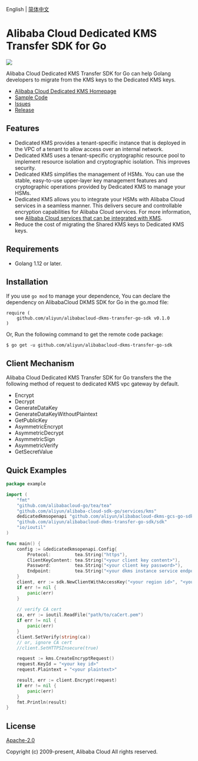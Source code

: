 English | [简体中文](README-CN.md)

# Alibaba Cloud Dedicated KMS Transfer SDK for Go

![](https://aliyunsdk-pages.alicdn.com/icons/AlibabaCloud.svg)

Alibaba Cloud Dedicated KMS Transfer SDK for Go can help Golang developers to migrate from the KMS keys to the Dedicated KMS keys.

- [Alibaba Cloud Dedicated KMS Homepage](https://www.alibabacloud.com/help/zh/doc-detail/311016.htm)
- [Sample Code](/examples)
- [Issues](https://github.com/aliyun/alibabacloud-dkms-transfer-go-sdk/issues)
- [Release](https://github.com/aliyun/alibabacloud-dkms-transfer-go-sdk/releases)

## Features
* Dedicated KMS provides a tenant-specific instance that is deployed in the VPC of a tenant to allow access over an internal network.
* Dedicated KMS uses a tenant-specific cryptographic resource pool to implement resource isolation and cryptographic isolation. This improves security.
* Dedicated KMS simplifies the management of HSMs. You can use the stable, easy-to-use upper-layer key management features and cryptographic operations provided by Dedicated KMS to manage your HSMs.
* Dedicated KMS allows you to integrate your HSMs with Alibaba Cloud services in a seamless manner. This delivers secure and controllable encryption capabilities for Alibaba Cloud services. For more information, see [Alibaba Cloud services that can be integrated with KMS](https://www.alibabacloud.com/help/en/key-management-service/latest/alibaba-cloud-services-that-can-be-integrated-with-kms#concept-2318937).
* Reduce the cost of migrating the Shared KMS keys to Dedicated KMS keys. 

## Requirements

- Golang 1.12 or later.

## Installation

If you use `go mod` to manage your dependence, You can declare the dependency on AlibabaCloud DKMS SDK for Go in the
go.mod file:

```text
require (
	github.com/aliyun/alibabacloud-dkms-transfer-go-sdk v0.1.0
)
```

Or, Run the following command to get the remote code package:

```shell
$ go get -u github.com/aliyun/alibabacloud-dkms-transfer-go-sdk
```

## Client Mechanism
Alibaba Cloud Dedicated KMS Transfer SDK for Go transfers the the following method of request to dedicated KMS vpc gateway by default.

* Encrypt
* Decrypt
* GenerateDataKey
* GenerateDataKeyWithoutPlaintext
* GetPublicKey
* AsymmetricEncrypt
* AsymmetricDecrypt
* AsymmetricSign
* AsymmetricVerify
* GetSecretValue

## Quick Examples

```go
package example

import (
	"fmt"
	"github.com/alibabacloud-go/tea/tea"
	"github.com/aliyun/alibaba-cloud-sdk-go/services/kms"
	dedicatedkmsopenapi "github.com/aliyun/alibabacloud-dkms-gcs-go-sdk/openapi"
	"github.com/aliyun/alibabacloud-dkms-transfer-go-sdk/sdk"
	"io/ioutil"
)

func main() {
	config := &dedicatedkmsopenapi.Config{
		Protocol:         tea.String("https"),
		ClientKeyContent: tea.String("<your client key content>"),
		Password:         tea.String("<your client key password>"),
		Endpoint:         tea.String("<your dkms instance service endpoint>"),
	}
	client, err := sdk.NewClientWithAccessKey("<your region id>", "<your access key id>", "<your access key secret>", config)
	if err != nil {
		panic(err)
	}
	
	// verify CA cert
	ca, err := ioutil.ReadFile("path/to/caCert.pem")
	if err != nil {
		panic(err)
	}
	client.SetVerify(string(ca))
	// or, ignore CA cert
	//client.SetHTTPSInsecure(true)

	request := kms.CreateEncryptRequest()
	request.KeyId = "<your key id>"
	request.Plaintext = "<your plaintext>"

	result, err := client.Encrypt(request)
	if err != nil {
		panic(err)
	}
	fmt.Println(result)
}

```

## License

[Apache-2.0](http://www.apache.org/licenses/LICENSE-2.0)

Copyright (c) 2009-present, Alibaba Cloud All rights reserved.
 
